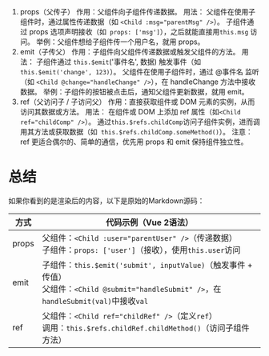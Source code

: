 1. props（父传子）
作用：父组件向子组件传递数据。
用法：
父组件在使用子组件时，通过属性传递数据（如 ```<Child :msg="parentMsg" />```）。
子组件通过 props 选项声明接收（如``` props: ['msg']```），之后就能直接用``` this.msg ``` 访问。
举例：父组件想给子组件传一个用户名，就用 props。
2. emit（子传父）
作用：子组件向父组件传递数据或触发父组件的方法。
用法：
子组件通过 ```this.$emit```('事件名', 数据) 触发事件（如 ```this.$emit('change', 123)```）。
父组件在使用子组件时，通过 @事件名 监听（如 ```<Child @change="handleChange" />```），在 handleChange 方法中接收数据。
举例：子组件的按钮被点击后，通知父组件更新数据，就用 emit。
3. ref（父访问子 / 子访问父）
作用：直接获取组件或 DOM 元素的实例，从而访问其数据或方法。
用法：
在组件或 DOM 上添加 ref 属性（如``` <Child ref="childComp" /> ```）。
通过``` this.$refs.childComp ```访问子组件实例，进而调用其方法或获取数据（如``` this.$refs.childComp.someMethod()```）。
注意：ref 更适合偶尔的、简单的通信，优先用 props 和 emit 保持组件独立性。

# 总结
如果你看到的是渲染后的内容，以下是原始的Markdown源码：

| 方式 | 代码示例（Vue 2语法） |
| ---- | ---- |
| props | 父组件：`<Child :user="parentUser" />`（传递数据）<br>子组件：`props: ['user']`（接收），使用`this.user`访问 |
| emit | 子组件：`this.$emit('submit', inputValue)`（触发事件 + 传值）<br>父组件：`<Child @submit="handleSubmit" />`，在`handleSubmit(val)`中接收`val` |
| ref | 父组件：`<Child ref="childRef" />`（定义`ref`）<br>调用：`this.$refs.childRef.childMethod()`（访问子组件方法） |
